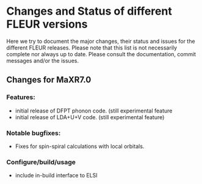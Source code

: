 # Changes and Status of different FLEUR versions


Here we try to document the major changes, their status and issues for the different FLEUR releases. Please note that this list is not necessarily complete nor always up to date. Please consult the documentation, commit messages and/or the issues.

## Changes for MaXR7.0

### Features:

- initial release of DFPT phonon code. (still experimental feature
- initial release of LDA+U+V code. (still experimental feature)

### Notable bugfixes:

- Fixes for spin-spiral calculations with local orbitals.

### Configure/build/usage
- include in-build interface to ELSI

